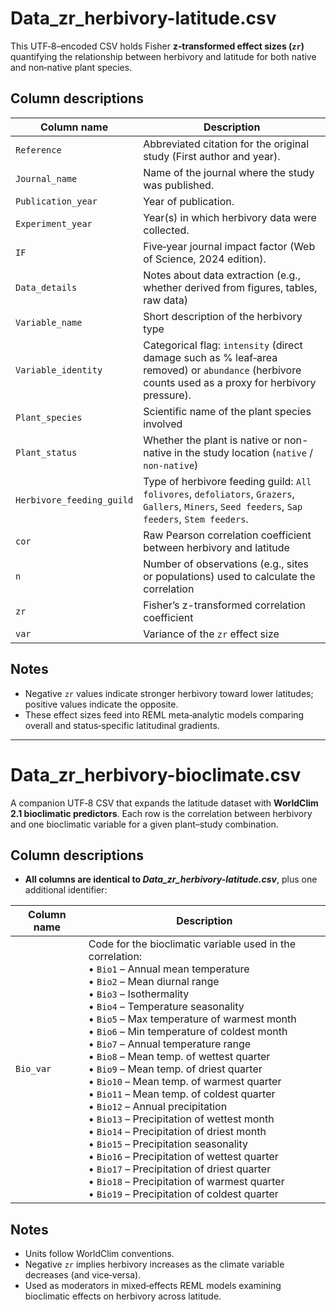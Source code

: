 # Data_zr_herbivory-latitude.csv

This UTF‑8–encoded CSV holds Fisher **z‑transformed effect sizes (`zr`)** quantifying the relationship between herbivory and latitude for both native and non‑native plant species.

## Column descriptions

| Column name              | Description |
|--------------------------|-------------|
| `Reference`              | Abbreviated citation for the original study (First author and year). |
| `Journal_name`           | Name of the journal where the study was published. |
| `Publication_year`       | Year of publication. |
| `Experiment_year`        | Year(s) in which herbivory data were collected.|
| `IF`                     | Five‑year journal impact factor (Web of Science, 2024 edition). |
| `Data_details`           | Notes about data extraction (e.g., whether derived from figures, tables, raw data) |
| `Variable_name`          | Short description of the herbivory type|
| `Variable_identity`      | Categorical flag: `intensity` (direct damage such as % leaf‑area removed) or `abundance` (herbivore counts used as a proxy for herbivory pressure). |
| `Plant_species`          | Scientific name of the plant species involved |
| `Plant_status`           | Whether the plant is native or non-native in the study location (`native` / `non-native`) |
| `Herbivore_feeding_guild`| Type of herbivore feeding guild: `All folivores`, `defoliators`, `Grazers`, `Gallers`, `Miners`, `Seed feeders`, `Sap feeders`, `Stem feeders`. |
| `cor`                    | Raw Pearson correlation coefficient between herbivory and latitude |
| `n`                      | Number of observations (e.g., sites or populations) used to calculate the correlation |
| `zr`                     | Fisher’s z-transformed correlation coefficient |
| `var`                    | Variance of the `zr` effect size |

## Notes

- Negative `zr` values indicate stronger herbivory toward lower latitudes; positive values indicate the opposite.
- These effect sizes feed into REML meta‑analytic models comparing overall and status‑specific latitudinal gradients.

---

# Data_zr_herbivory-bioclimate.csv

A companion UTF‑8 CSV that expands the latitude dataset with **WorldClim 2.1 bioclimatic predictors**.  Each row is the correlation between herbivory and one bioclimatic variable for a given plant–study combination.

## Column descriptions

- **All columns are identical to _Data_zr_herbivory-latitude.csv_**, plus one additional identifier:
  
| Column name       | Description |
|-------------------|-------------|
| `Bio_var`         | Code for the bioclimatic variable used in the correlation:<br>• `Bio1` – Annual mean temperature<br>• `Bio2` – Mean diurnal range<br>• `Bio3` – Isothermality<br>• `Bio4` – Temperature seasonality<br>• `Bio5` – Max temperature of warmest month<br>• `Bio6` – Min temperature of coldest month<br>• `Bio7` – Annual temperature range<br>• `Bio8` – Mean temp. of wettest quarter<br>• `Bio9` – Mean temp. of driest quarter<br>• `Bio10` – Mean temp. of warmest quarter<br>• `Bio11` – Mean temp. of coldest quarter<br>• `Bio12` – Annual precipitation<br>• `Bio13` – Precipitation of wettest month<br>• `Bio14` – Precipitation of driest month<br>• `Bio15` – Precipitation seasonality<br>• `Bio16` – Precipitation of wettest quarter<br>• `Bio17` – Precipitation of driest quarter<br>• `Bio18` – Precipitation of warmest quarter<br>• `Bio19` – Precipitation of coldest quarter |

## Notes

- Units follow WorldClim conventions.  
- Negative `zr` implies herbivory increases as the climate variable decreases (and vice‑versa).  
- Used as moderators in mixed‑effects REML models examining bioclimatic effects on herbivory across latitude.

